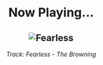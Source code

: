 <div align="center"> 
<h1>Now Playing...</h1>

![Fearless](https://i.scdn.co/image/ab67616d00001e0200663887ae32529bcef29f70)
--
_<p>Track: Fearless - The Browning </p>_
</div>
